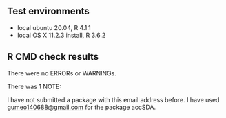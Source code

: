 ## Test environments
* local ubuntu 20.04, R 4.1.1
* local OS X 11.2.3 install, R 3.6.2

## R CMD check results
There were no ERRORs or WARNINGs. 

There was 1 NOTE:

I have not submitted a package with this email address before. I have used
gumeo140688@gmail.com for the package accSDA.

